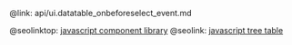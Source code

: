 @link: api/ui.datatable_onbeforeselect_event.md

@seolinktop: [javascript component library](https://webix.com)
@seolink: [javascript tree table](https://webix.com/widget/treetable/)